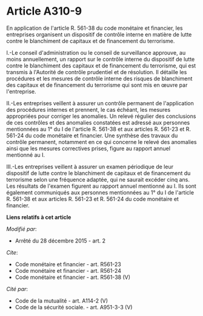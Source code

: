 # Article A310-9

En application de l'article R. 561-38 du code monétaire et financier, les entreprises organisent un dispositif de contrôle
interne en matière de lutte contre le blanchiment de capitaux et de financement du terrorisme. 

I.-Le conseil d'administration ou le conseil de surveillance approuve, au moins annuellement, un rapport sur le contrôle
interne du dispositif de lutte contre le blanchiment des capitaux et de financement du terrorisme, qui est transmis à
l'Autorité de contrôle prudentiel et de résolution. Il détaille les procédures et les mesures de contrôle interne des risques
de blanchiment des capitaux et de financement du terrorisme qui sont mis en œuvre par l'entreprise. 

II.-Les entreprises veillent à assurer un contrôle permanent de l'application des procédures internes et prennent, le cas
échéant, les mesures appropriées pour corriger les anomalies. Un relevé régulier des conclusions de ces contrôles et des
anomalies constatées est adressé aux personnes mentionnées au 1° du I de l'article R. 561-38 et aux articles R. 561-23 et R.
561-24 du code monétaire et financier. Une synthèse des travaux du contrôle permanent, notamment en ce qui concerne le relevé
des anomalies ainsi que les mesures correctives prises, figure au rapport annuel mentionné au I. 

III.-Les entreprises veillent à assurer un examen périodique de leur dispositif de lutte contre le blanchiment de capitaux et
de financement du terrorisme selon une fréquence adaptée, qui ne saurait excéder cinq ans. Les résultats de l'examen figurent
au rapport annuel mentionné au I. Ils sont également communiqués aux personnes mentionnées au 1° du I de l'article R. 561-38
et aux articles R. 561-23 et R. 561-24 du code monétaire et financier.

**Liens relatifs à cet article**

_Modifié par_:

  - Arrêté du 28 décembre 2015 - art. 2

_Cite_:

  - Code monétaire et financier - art. R561-23
  - Code monétaire et financier - art. R561-24
  - Code monétaire et financier - art. R561-38 (V)

_Cité par_:

  - Code de la mutualité - art. A114-2 (V)
  - Code de la sécurité sociale. - art. A951-3-3 (V)
